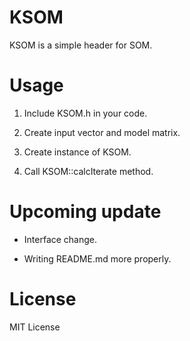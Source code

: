 # KSOM
KSOM is a simple header for SOM.

# Usage
1. Include KSOM.h in your code.

2. Create input vector and model matrix.

3. Create instance of KSOM.

4. Call KSOM::calcIterate method.

# Upcoming update
* Interface change.

* Writing README.md more properly.
    
# License
MIT License
